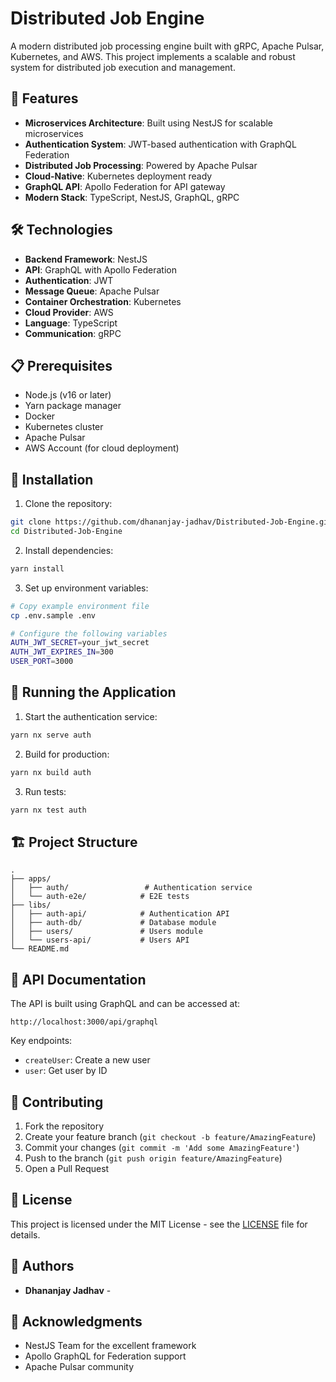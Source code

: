 # Distributed Job Engine

A modern distributed job processing engine built with gRPC, Apache Pulsar, Kubernetes, and AWS. This project implements a scalable and robust system for distributed job execution and management.

## 🚀 Features

- **Microservices Architecture**: Built using NestJS for scalable microservices
- **Authentication System**: JWT-based authentication with GraphQL Federation
- **Distributed Job Processing**: Powered by Apache Pulsar
- **Cloud-Native**: Kubernetes deployment ready
- **GraphQL API**: Apollo Federation for API gateway
- **Modern Stack**: TypeScript, NestJS, GraphQL, gRPC

## 🛠️ Technologies

- **Backend Framework**: NestJS
- **API**: GraphQL with Apollo Federation
- **Authentication**: JWT
- **Message Queue**: Apache Pulsar
- **Container Orchestration**: Kubernetes
- **Cloud Provider**: AWS
- **Language**: TypeScript
- **Communication**: gRPC

## 📋 Prerequisites

- Node.js (v16 or later)
- Yarn package manager
- Docker
- Kubernetes cluster
- Apache Pulsar
- AWS Account (for cloud deployment)

## 🔧 Installation

1. Clone the repository:

```bash
git clone https://github.com/dhananjay-jadhav/Distributed-Job-Engine.git
cd Distributed-Job-Engine
```

2. Install dependencies:

```bash
yarn install
```

3. Set up environment variables:

```bash
# Copy example environment file
cp .env.sample .env

# Configure the following variables
AUTH_JWT_SECRET=your_jwt_secret
AUTH_JWT_EXPIRES_IN=300
USER_PORT=3000
```

## 🚀 Running the Application

1. Start the authentication service:

```bash
yarn nx serve auth
```

2. Build for production:

```bash
yarn nx build auth
```

3. Run tests:

```bash
yarn nx test auth
```

## 🏗️ Project Structure

```
.
├── apps/
│   ├── auth/                 # Authentication service
│   └── auth-e2e/            # E2E tests
├── libs/
│   ├── auth-api/            # Authentication API
│   ├── auth-db/             # Database module
│   ├── users/               # Users module
│   └── users-api/           # Users API
└── README.md
```

## 📖 API Documentation

The API is built using GraphQL and can be accessed at:

```
http://localhost:3000/api/graphql
```

Key endpoints:

- `createUser`: Create a new user
- `user`: Get user by ID

## 🤝 Contributing

1. Fork the repository
2. Create your feature branch (`git checkout -b feature/AmazingFeature`)
3. Commit your changes (`git commit -m 'Add some AmazingFeature'`)
4. Push to the branch (`git push origin feature/AmazingFeature`)
5. Open a Pull Request

## 📄 License

This project is licensed under the MIT License - see the [LICENSE](LICENSE) file for details.

## 👥 Authors

- **Dhananjay Jadhav** -

## 🌟 Acknowledgments

- NestJS Team for the excellent framework
- Apollo GraphQL for Federation support
- Apache Pulsar community
